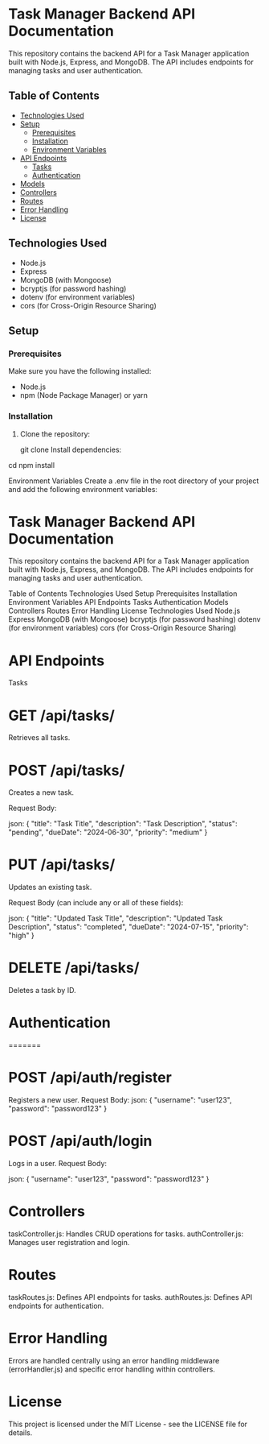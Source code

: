 
# Task Manager Backend API Documentation

This repository contains the backend API for a Task Manager application built with Node.js, Express, and MongoDB. The API includes endpoints for managing tasks and user authentication.

## Table of Contents

- [Technologies Used](#technologies-used)
- [Setup](#setup)
  - [Prerequisites](#prerequisites)
  - [Installation](#installation)
  - [Environment Variables](#environment-variables)
- [API Endpoints](#api-endpoints)
  - [Tasks](#tasks)
  - [Authentication](#authentication)
- [Models](#models)
- [Controllers](#controllers)
- [Routes](#routes)
- [Error Handling](#error-handling)
- [License](#license)

## Technologies Used

- Node.js
- Express
- MongoDB (with Mongoose)
- bcryptjs (for password hashing)
- dotenv (for environment variables)
- cors (for Cross-Origin Resource Sharing)

## Setup

### Prerequisites

Make sure you have the following installed:

- Node.js
- npm (Node Package Manager) or yarn

### Installation

1. Clone the repository:
   
   git clone <repository-url>
   Install dependencies:  

cd <project-folder>
npm install

Environment Variables
Create a .env file in the root directory of your project and add the following environment variables:

# Task Manager Backend API Documentation
This repository contains the backend API for a Task Manager application built with Node.js, Express, and MongoDB. The API includes endpoints for managing tasks and user authentication.

Table of Contents
Technologies Used
Setup
Prerequisites
Installation
Environment Variables
API Endpoints
Tasks
Authentication
Models
Controllers
Routes
Error Handling
License
Technologies Used
Node.js
Express
MongoDB (with Mongoose)
bcryptjs (for password hashing)
dotenv (for environment variables)
cors (for Cross-Origin Resource Sharing)


# API Endpoints
Tasks

# GET /api/tasks/
Retrieves all tasks.


# POST /api/tasks/

Creates a new task.

Request Body:

json:
{
"title": "Task Title",
"description": "Task Description",
"status": "pending",
"dueDate": "2024-06-30",
"priority": "medium"
}

# PUT /api/tasks/

Updates an existing task.

Request Body (can include any or all of these fields):

json:
{
"title": "Updated Task Title",
"description": "Updated Task Description",
"status": "completed",
"dueDate": "2024-07-15",
"priority": "high"
}

# DELETE /api/tasks/

Deletes a task by ID.

# Authentication

=======

# POST /api/auth/register

Registers a new user.
Request Body:
json:
{
"username": "user123",
"password": "password123"
}

# POST /api/auth/login

Logs in a user.
Request Body:

json:
{
"username": "user123",
"password": "password123"
}

# Controllers

taskController.js: Handles CRUD operations for tasks.
authController.js: Manages user registration and login.

# Routes

taskRoutes.js: Defines API endpoints for tasks.
authRoutes.js: Defines API endpoints for authentication.

# Error Handling

Errors are handled centrally using an error handling middleware (errorHandler.js) and specific error handling within controllers.

# License

This project is licensed under the MIT License - see the LICENSE file for details.
